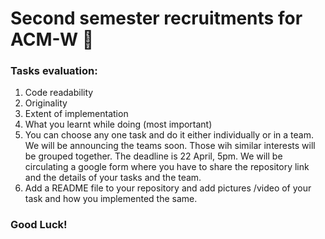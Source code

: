 # Second semester recruitments for ACM-W :rocket:
### Tasks evaluation: 
1) Code readability
2) Originality
3) Extent of implementation
4) What you learnt while doing (most important)
5) You can choose any one task and do it either individually or in a team. We will be announcing the teams soon. Those wih similar interests will be grouped together. The deadline is 22 April, 5pm. We will be circulating a google form where you have to share the repository link and the details of your tasks and the team. 
6) Add a README file to your repository and add pictures /video of your task and how you implemented the same. 
### Good Luck!
